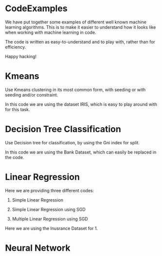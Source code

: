 # CodeExamples
We have put together some examples of different well known machine learning algorithms. This is to make it easier to understand how it looks like when working with machine learning in code. 

The code is written as easy-to-understand and to play with, rather than for efficiency.

Happy hacking!

# Kmeans
Use Kmeans clustering in its most common form, with seeding or with seeding and/or constraint.

In this code we are using the dataset IRIS, which is easy to play around with for this task.

# Decision Tree Classification
Use Decision tree for classification, by using the Gni index for split.

In this code we are using the Bank Dataset, which can easily be replaced in the code.

# Linear Regression
Here we are providing three different codes:

1. Simple Linear Regression

2. Simple Linear Regression using SGD

3. Multiple Linear Regression using SGD

Here we are using the Inusrance Dataset for 1. 

# Neural Network
